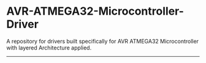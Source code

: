 # AVR-ATMEGA32-Microcontroller-Driver
A repository for drivers built specifically for AVR ATMEGA32 Microcontroller with layered Architecture applied.
___
